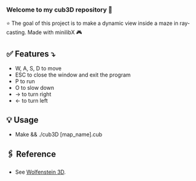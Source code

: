 ### Welcome to my cub3D repository 👋

⭐️ The goal of this project is to make a dynamic view inside a maze in ray-casting. 
Made with minilibX 🎮

## ✅ Features ⤵️
- W, A, S, D to move
- ESC to close the window and exit the program
- P to run
- O to slow down
- → to turn right
- ← to turn left

## 💡 Usage
- Make && ./cub3D [map_name].cub

## 🖇 Reference
- See [Wolfenstein 3D](http://users.atw.hu/wolf3d/).
